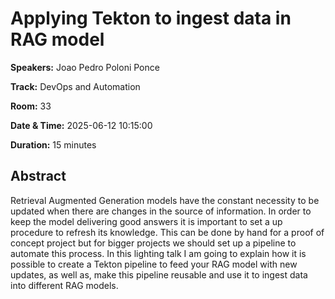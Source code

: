 # Applying Tekton to ingest data in RAG model

**Speakers:** Joao Pedro Poloni Ponce
                    
**Track:** DevOps and Automation
                    
**Room:** 33
                    
**Date & Time:** 2025-06-12 10:15:00
                    
**Duration:** 15 minutes
                    
## Abstract
                    
Retrieval Augmented Generation models have the constant necessity to be updated when there are changes in the source of information. In order to keep the model delivering good answers it is important to set a up procedure to refresh its knowledge. This can be done by hand for a proof of concept project but for bigger projects we should set up a pipeline to automate this process. In this lighting talk I am going to explain how it is possible to create a Tekton pipeline to feed your RAG model with new updates, as well as, make this pipeline reusable and use it to ingest data into different RAG models.
